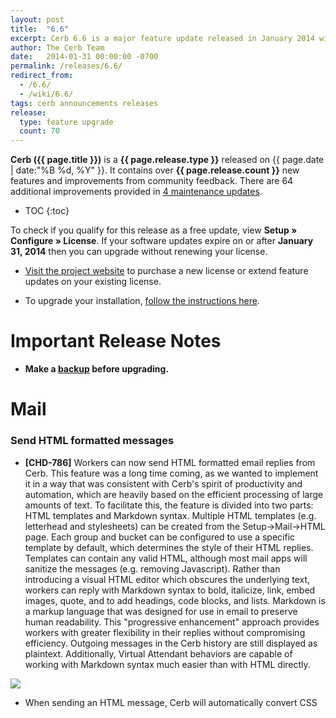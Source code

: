 ```yaml
---
layout: post
title:  "6.6"
excerpt: Cerb 6.6 is a major feature update released in January 2014 with 70+ new features and improvements from community feedback.
author: The Cerb Team
date:   2014-01-31 00:00:00 -0700
permalink: /releases/6.6/
redirect_from:
  - /6.6/
  - /wiki/6.6/
tags: cerb announcements releases
release:
  type: feature upgrade
  count: 70
---
```


**Cerb ({{ page.title }})** is a **{{ page.release.type }}** released on {{ page.date | date:"%B %d, %Y" }}.  It contains over **{{ page.release.count }}** new features and improvements from community feedback. There are 64 additional improvements provided in [4 maintenance updates](/docs/history/).

* TOC
{:toc}

<div class="cerb-box note">
	<p>
		To check if you qualify for this release as a free update, view <b>Setup &raquo; Configure &raquo; License</b>. If your software updates expire on or after <b>January 31, 2014</b> then you can upgrade without renewing your license.
	</p>
</div>

* [Visit the project website](https://cerb.ai/pricing/) to purchase a new license or extend feature updates on your existing license.

* To upgrade your installation, [follow the instructions here](https://cerb.ai/docs/upgrading/).

# Important Release Notes 

* **Make a [backup](https://cerb.ai/docs/backups/) before upgrading.**

# Mail

### Send HTML formatted messages

* **[CHD-786]** Workers can now send HTML formatted email replies from Cerb.  This feature was a long time coming, as we wanted to implement it in a way that was consistent with Cerb's spirit of productivity and automation, which are heavily based on the efficient processing of large amounts of text.  To facilitate this, the feature is divided into two parts: HTML templates and Markdown syntax.  Multiple HTML templates (e.g. letterhead and stylesheets) can be created from the Setup->Mail->HTML page.  Each group and bucket can be configured to use a specific template by default, which determines the style of their HTML replies.  Templates can contain any valid HTML, although most mail apps will sanitize the messages (e.g. removing Javascript).  Rather than introducing a visual HTML editor which obscures the underlying text, workers can reply with Markdown syntax to bold, italicize, link, embed images, quote, and to add headings, code blocks, and lists.  Markdown is a markup language that was designed for use in email to preserve human readability.  This "progressive enhancement" approach provides workers with greater flexibility in their replies without compromising efficiency.  Outgoing messages in the Cerb history are still displayed as plaintext.  Additionally, Virtual Attendant behaviors are capable of working with Markdown syntax much easier than with HTML directly.

<div class="cerb-screenshot">
<img src="/assets/images/releases/6.6/660_html_templates.png" class="screenshot">
</div>

* When sending an HTML message, Cerb will automatically convert CSS <tt><style></tt> blocks to inline <tt>style="..."</tt> attributes for maximum compatibility with various email reading applications.  This means you can use a simple stylesheet when designing an HTML template without having to worry about applying styles to every element by hand; and your messages will still be displayed as you expect.


* **[CHD-786]** When workers are replying to mail, an editor is now provided to assist with using Markdown formatting.  By default the editor starts in plaintext mode, which behaves the same as Cerb always has (i.e. only sending text responses).  In this case the toolbar only displays a single button that toggles rich text functionality.  Once that button is clicked, the toolbar expands to provide: bold, italics, unordered and ordered lists, embedded images, external images, links, quotes, code blocks, and a preview option.  The preview option displays the HTML version of the current reply in a popup window.  It will also use the HTML template of the current group and bucket, if available.  The preview window can be left open while responding, and it will update its contents every time the RETURN key is pressed.

<div class="cerb-screenshot">
<img src="/assets/images/releases/6.6/660_html_editor.png" class="screenshot">
</div>

* Added HTML message support to the compose popup.  The preview feature will display the template for the currently selected group and bucket.

<div class="cerb-screenshot">
<img src="/assets/images/releases/6.6/660_html_compose.png" class="screenshot">
</div>

* Added a worker preference for "Always switch to HTML mode" while replying to mail.

<div class="cerb-screenshot">
<img src="/assets/images/releases/6.6/660_html_option_default.png" class="screenshot">
</div>

### Send inline images in replies

* Workers can now send inline images in their replies.  A new 'Upload an Image' button is available in the toolbar when replying to mail with HTML formatting.  This button displays the file chooser popup, which automatically generates the syntax for an embedded image once saved.  The image is visible in the preview popup, and once the message is sent Cerb will automatically convert it to an embedded image for the recipient (i.e. replacing the link to Cerb with a self-contained MIME part).

<div class="cerb-screenshot">
<img src="/assets/images/releases/6.6/660_html_inline_images.png" class="screenshot">
</div>

<div class="cerb-screenshot">
<img src="/assets/images/releases/6.6/660_html_inline_images_preview.png" class="screenshot">
</div>

### Workers can choose an HTML template per message

* Workers can now optionally choose a specific HTML template when replying.  If nothing is selected, the current group/bucket's default is used.

<div class="cerb-screenshot">
<img src="/assets/images/releases/6.6/660_html_reply_template_choose.png" class="screenshot">
</div>

* Workers can now optionally choose a specific HTML template when composing a new message.  If nothing is selected, the given group/bucket's default is used.

<div class="cerb-screenshot">
<img src="/assets/images/releases/6.6/660_html_compose_template_choose.png" class="screenshot">
</div>

### Virtual Attendants can send HTML messages

* The 'Send mail' action in Virtual Attendant behaviors now supports sending messages using Markdown and HTML templates.

<div class="cerb-screenshot">
<img src="/assets/images/releases/6.6/660_html_va_send_mail.png" class="screenshot">
</div>

* The 'Send mail to recipients' action in Virtual Attendant behaviors now supports sending messages using Markdown and HTML templates.

<div class="cerb-screenshot">
<img src="/assets/images/releases/6.6/660_html_va_send_recipients.png" class="screenshot">
</div>

### Set default HTML templates on Reply-to addresses

* Reply-to addresses can now specify a default HTML template for outgoing mail. The template set on the default reply-to address is the global default.  When a group doesn't have its own HTML template it will default to the one on its reply-to address.

<div class="cerb-screenshot">
<img src="/assets/images/releases/6.6/660_html_replyto_default.png" class="screenshot">
</div>

* The upgrade script for 6.6 now automatically creates a default HTML template and associates it with the default reply-to address.  This allows HTML replies to "just work" without any manual configuration.

### Send HTML broadcasts

* Implemented HTML message support in ticket worklist broadcasts from bulk update.

<div class="cerb-screenshot">
<img src="/assets/images/releases/6.6/660_html_broadcast_ticket.png" class="screenshot">
</div>

* Implemented HTML message support in address worklist broadcasts from bulk update.

* Implemented HTML message support in opportunity worklist broadcasts from bulk update.

* Workers can now optionally choose a specific HTML template when broadcasting from ticket worklists.  If nothing is selected, the default for the group/bucket is used instead.

<div class="cerb-screenshot">
<img src="/assets/images/releases/6.6/660_html_broadcast_ticket_choose_template.png" class="screenshot">
</div>

* Workers can now optionally choose a specific HTML template when broadcasting from email address worklists.  If nothing is selected, the default for the given group/bucket is used instead.

* Workers can now optionally choose a specific HTML template when broadcasting from opportunity worklists.  If nothing is selected, the default for the group/bucket is used instead.

### HTML to plaintext conversion

* When sending HTML mail, Cerb will generate a new plaintext part that cleans up Markdown formatting.  This plaintext part is sent along with the HTML message (e.g. for mobile and automated mail readers), and it's also what's stored in the conversation history.

<div class="cerb-screenshot">
<img src="/assets/images/releases/6.6/660_html_to_plaintext.png" class="screenshot">
</div>

* When generating a plaintext part from an HTML-only message, Cerb now attempts to preserve whitespace in pre-formatted (PRE) and CODE blocks.

* When generating a plaintext part from an HTML-only message, Cerb now attempts to prefix nested BLOCKQUOTE content with '>'.

### View inline images on incoming messages

* When viewing an original_message.html attachment in the browser, inline images will now be properly displayed in the content.  For instance, this is useful when customers send screenshots by embedding them in the middle of their reply.  Previously, such images were included as attachments on the ticket but they weren't displayed in the HTML contents (technical note: The IMG tags still referenced the MIME content-id header).  These IMG links are now rewritten to use Cerb file paths.  This process works for all new messages that are received in version 6.6 or later, but it will not fix existing original_message.html attachments.

<div class="cerb-screenshot">
<img src="/assets/images/releases/6.6/660_inline_images_original_message.png" class="screenshot">
</div>

### Display inline activity log entries on the conversation timeline

* Workers can now enable the display of Activity Log entries on the ticket timeline.  This displays a mix of messages, comments, and activity log data in a single place without having to click into the 'Activity Log' tab.  The option is located on the Settings page that is accessed from the menu displayed when a worker clicks on their name in the top right of the UI.  Consecutive log entries will be combined in a single block, and those that take place with a similar timestamp are grouped together for readability.  This option is also compatible with the 'Read all' option where the timeline is displayed expanded in 'oldest first' order rather than 'newest first'.

<div class="cerb-screenshot">
<img src="/assets/images/releases/6.6/660_ticket_inline_activity_log.png" class="screenshot">
</div>

### Support for additional languages using iconv

* Cerb will now use the 'iconv' PHP extension if it is loaded. This is capable of converting a wider range of encodings than 'mbstring'.  For instance, TIS-620 (Thai) and WIN-1258 (Vietnamese) were not properly converted to Unicode by Cerb when only using mbstring.

<div class="cerb-screenshot">
<img src="/assets/images/releases/6.6/660_mail_parser_iconv.png" class="screenshot">
</div>

### Improved usability when moving tickets

* When viewing the peek popup for a ticket, its group and bucket are now shown as two linked dropdowns.  Changing the group in the first dropdown will change the list of available buckets in the second one.  Previously, the group and bucket were only visible by clicking the dropdown and looking for the (*) marker, which was cumbersome.  Additionally, the previous dropdown also combined groups and buckets into a single long list which was difficult to use.

<div class="cerb-screenshot">
<img src="/assets/images/releases/6.6/660_ticket_moveto_dropdowns_peek.png" class="screenshot">
</div>

* When composing mail, the 'From:' option now displays the group and bucket in two linked dropdowns instead of one big list.

<div class="cerb-screenshot">
<img src="/assets/images/releases/6.6/660_ticket_moveto_dropdowns_compose.png" class="screenshot">
</div>

* When replying to a message, the "Would you like to move this conversation?" option now shows the groups and buckets in two linked dropdowns. Changing the group in the first list automatically displays the available buckets in the second list.  Previously, the current group and bucket was displayed as a default "No, leave it in the [name] bucket of [group]" option, and moving the conversation required using a long combined list of all the buckets which was difficult to navigate.  The new way is also more efficient when using keyboard shortcuts.

<div class="cerb-screenshot">
<img src="/assets/images/releases/6.6/660_ticket_moveto_dropdowns_reply.png" class="screenshot">
</div>

### Miscellaneous usability improvements in mail

* When using Search->Ticket, the results will no longer be restricted to only a worker's own groups.  The group filter is now added by default but it can be removed from the editable filters.  Previously it was a required filter that couldn't be removed.  This has been requested several times by organizations that want workers to see the "Access denied" listing for a ticket when searching by mask or participant, instead of having zero results shown (which leads people to believe they're doing the search wrong).

### Miscellaneous performance improvements in mail

* When using the "Is in groups of [worker]" filter on ticket worklists, the database query is now optimized if the worker is a member of every group.  Previously, this inefficiently checked the group_id on every result anyway.

* The 'original_message.html' attachment is now created more efficiently for new incoming messages.  Previously its contents were written to a temporary file that was then read into long-term storage.  Now it is saved directly from memory into storage.  This improvement also made it easier to modify the contents of the HTML message to improve usability (e.g. rewriting links for inline attachments to Cerb URLs).

# Mail Relay

### Manually relay messages to worker email accounts

* Workers can now manually relay specific messages to external email accounts without having to set up a Virtual Attendant behavior first.  The reply menu on each message contains a new 'Relay to worker email' option.  Selecting the relay option displays a popup where worker email accounts can be filtered and selected.  This feature is particularly useful for situations where workers may need to reply while offline, such as during transoceanic flights or cruises.  A worker can relay messages from Cerb to their mobile email application, reply at their leisure, and their messages will be delivered when network access is restored.  The feature is also useful when certain workers handle requests through email without logging into the Cerb interface (e.g. temps, interns, consultants).  A human dispatcher can route messages to these workers on an as-needed basis.

<div class="cerb-screenshot">
<img src="/assets/images/releases/6.6/660_relay_mail_adhoc.png" class="screenshot">
</div>

### Activity log entries for relay actions

* An Activity Log entry is now created when messages are relayed to an email account by a worker or Virtual Attendant.  This notifies other workers that work may be taking place on the ticket from outside of Cerb, and it also serves to keep a better history of the actions of Virtual Attendants.  Previously, there was no record on a ticket that it had been relayed unless a comment was explicitly created to say so.

<div class="cerb-screenshot">
<img src="/assets/images/releases/6.6/660_relay_activity_log.png" class="screenshot">
</div>

### Fixed wrapping comments in relay replies

* **[CHD-2711]** When a worker is replying to a relayed message from an external email account, the '#comment' tag will now allow comments to span multiple lines.  The comment will be terminated when it encounters a blank line or a line starting with another #tag.  This was necessary because some email applications, like Gmail, force text/plain content to hard wrap on spaces before 76 characters, and quoted-printable encoding isn't used to preserve the original wrapping.  The comment will still appear as a single paragraph in Cerb.

<div class="cerb-screenshot">
<img src="/assets/images/releases/6.6/660_relay_comment_comment.png" class="screenshot">
</div>

<div class="cerb-screenshot">
<img src="/assets/images/releases/6.6/660_relay_comment_final.png" class="screenshot">
</div>

### Support for multiple line comments in relay replies

* **[CHD-2711]** A new '#start comment' tag is available to workers that respond to relayed messages through an external email account.  This allows multiple line comments where linefeeds will be preserved.  This is especially useful for chunks of formatted text like code fragments and patches.  A multiple line comment is terminated with an '#end' tag on its own line.  If a worker's mail application adds hard linefeeds to their comment content, those will be preserved in the comment created by Cerb.

<div class="cerb-screenshot">
<img src="/assets/images/releases/6.6/660_relay_comment_multiline.png" class="screenshot">
</div>

<div class="cerb-screenshot">
<img src="/assets/images/releases/6.6/660_relay_comment_multiline_final.png" class="screenshot">
</div>

# Custom Fields

### Owner custom fields

* **[CHD-3582]** Added a 'Send worker notifications' option to worker-based custom fields.  This makes it easy to add an 'owner' field to any kind of record.  More advanced workflows are also possible; for example, having two owner fields for a 'salesperson' and 'sales support'.  Owners receive watcher notifications about record activity for the duration of their assignment.  They don't need to explicitly watch or unwatch records.

<div class="cerb-screenshot">
<img src="/assets/images/releases/6.6/660_cfields_owners.png" class="screenshot">
</div>

### Record link custom fields

* Implemented a new 'Record Link' custom field type.  This is similar to how the Links tab works, except the custom field is formalized and the fields of the linked record will be shown in Virtual Attendant behaviors, snippets, etc.  For instance, a time tracking entry could have a custom fieldset with fields for an organization and a domain.  Time tracking records could then be filtered based on those links, and the related record information could be used in Virtual Attendants, worklists, and the API.

<div class="cerb-screenshot">
<img src="/assets/images/releases/6.6/660_cfields_links.png" class="screenshot">
</div>

# Storage

### Automatic duplicate file detection in storage

* Cerb now automatically detects when a new storage object duplicates an existing one, and an additional link will be created to the same underlying file.  A file is only removed when there are zero links pointing at it (e.g. message or comment attachments).  Duplicate attachment detection is implemented for incoming mail, worker replies through the UI, the worker proxy, messages imported from an ImpEx export, and files uploaded through the API.  This should save a considerable amount of storage space in environments where the same attachments (e.g. PDFs, forms, ebooks) are sent by workers on a regular basis.  Similarly, when the same senders include logos and other content in their signature these can be condensed into a single storage object.  Currently, existing storage objects are not hashed since this would be very intensive on busy systems.  New duplicates will be prevented from version 6.6 onward.  However, we'll be providing instructions on how to retroactively hash existing storage objects and remove redundancy (technical note: this involves providing SHA1 hashes in the attachment.storage_sha1hash database column, and redirecting attachment_link records based on that).

<div class="cerb-screenshot">
<img src="/assets/images/releases/6.6/660_storage_dupe_folding.png" class="screenshot">
</div>

### Links to parent records for each attachment

* **[CHD-3377]** Attachment worklists once again provide links to the records containing the files (i.e. the 'Context' column).  Previously, a link was provided to the ticket but workers had to dig for the message containing the file.  Now, when clicking on the permalink for an email message attachment that specific message will be expanded and focused.

<div class="cerb-screenshot">
<img src="/assets/images/releases/6.6/660_storage_links_records.png" class="screenshot">
</div>

### Support for bulk deletions in storage

* The storage service now has the ability to queue multiple delete operations to perform them in a single transaction.  This is useful for storage engines where incremental deletes would be very expensive.  For instance, S3 would generate an HTTP request per file being deleted, which could potentially be hundreds or thousands.  Waiting for that many HTTP requests during cron.maint is undesirable.  It is now possible for hundreds of objects to be deleted in a single request.

### Improvements to the S3 storage engine

* The S3 storage engine now supports a 'Path prefix' configuration option.  Previously all content was saved starting at the top-level of a bucket.  Now a single bucket can be shared between multiple instances of Cerb.

<div class="cerb-screenshot">
<img src="/assets/images/releases/6.6/660_storage_s3_pathprefix.png" class="screenshot">
</div>

* When configuring the S3 storage engine, the secret key parameter is no longer displayed in the profile popup form.  If left blank it will remain unchanged.  This is far more secure than transmitting it.

<div class="cerb-screenshot">
<img src="/assets/images/releases/6.6/660_storage_s3_secret.png" class="screenshot">
</div>

* When testing a new S3 storage engine profile, a temporary object will be saved, read, and deleted to verify that the credentials work for all actions.  Previously the contents of the bucket were listed, but this didn't verify that content could actually be stored and retrieved.

* Implemented batch delete functionality in the S3 storage engine.  Up to 500 objects can be deleted from S3 in a single HTTP request.

### Miscellaneous storage improvements

* Attachments can now be requested by their SHA-1 hash in a URL, in addition to the globally unique ID of any of their links.  This makes it possible to refer to attachments that have been uploaded but not linked to anything yet.  For instance, this is useful for implementing embedded images in mail and knowledgebase articles; those images would need to be previewed before the record (and link) is created.

* The <tt>/files</tt> page now provides cache control headers for the content it serves.  This allows a worker's browser to cache certain resources (like images) after their first retrieval so they aren't requested from the server again.  This is useful now that content like embedded images in HTML messages are displayed through this page.

# Explore Mode

### Miscellaneous usability improvements to Explore mode

* **[CHD-3622]** Improved the way the last accessed time is recorded for explorer sets.  Previously the access timestamp only updated 20% of the time in order to reduce extraneous UPDATE database queries when someone quickly paged through the list.  Now, instead, the access time is updated any time at least 30 seconds has elapsed since the last recorded access time.  Additionally, the access time is now always recorded when the set is created.  The prior inefficiency rarely caused problems, but it would manifest if an explorer set was created shortly before the maintenance scheduled job ran, or if the maintenance job was set to run very often instead of nightly.  This could result in explorer sets being purged while they were still in use.

# Web-API

### List contexts in the Web-API

See: http://cerbweb.com/book/latest/developer_guide/rest_api/contexts.html#list

* Implemented 'GET /rest/contexts/list.json' in the Web-API for retrieving a list of context IDs and names.  The context IDs are used for making various kinds of requests (e.g. attachment links, comments, record links) and there wasn't a comprehensive list available anywhere.  This API request will also include any contexts that were added through plugins, which the standard documentation wouldn't include.

<div class="cerb-screenshot">
<img src="/assets/images/releases/6.6/660_webapi_context_list.png" class="screenshot">
</div>

### Link records in the Web-API

See: http://cerbweb.com/book/latest/developer_guide/rest_api/contexts.html#link

* **[CHD-3562]** Implemented 'POST /rest/contexts/link.json' in the Web-API for adding any number of links to a record.

<div class="cerb-screenshot">
<img src="/assets/images/releases/6.6/660_webapi_context_link.png" class="screenshot">
</div>

### Unlink records in the Web-API

See: http://cerbweb.com/book/latest/developer_guide/rest_api/contexts.html#unlink

* **[CHD-3562]** Implemented 'POST /rest/contexts/unlink.json' in the Web-API for removing any number of links from a record.

<div class="cerb-screenshot">
<img src="/assets/images/releases/6.6/660_webapi_context_unlink.png" class="screenshot">
</div>

# Support Center

### Miscellaneous usability improvements in the Support Center

* The ability to upload multiple files in the Support Center now uses a browser's HTML5 support.

* The file type is now set properly on attachments uploaded through the Support Center.  Previously, all uploaded files were being saved as 'application/octet-stream', which forced attachments to download even if they could be displayed in the browser (e.g. images, text files).

# Tour

### Miscellaneous usability improvements in tour

* Updated and expanded the tour so it provides tips and callouts about the main functionality within Cerb.  This should help onboard new workers faster.

<div class="cerb-screenshot">
<img src="/assets/images/releases/6.6/660_tour_usability.png" class="screenshot">
</div>

* When clicking on a new 'Point of Interest' callout in tour mode, the previously viewed callout will now be closed automatically.

# Platform

### Miscellaneous usability improvements in the user interface

* Popups will now float over the same position in the browser even when the rest of the page scrolls.  Previously, popups could be scrolled off the page and become lost.

### Plugin development improvements

* Plugins that use <tt>genericAjaxPopup()</tt> can now specify the 'target' option using a jQuery Position object; e.g. { my: 'top left', at: 'bottom right', of: 'selector' }.

* When a file is uploaded using the file chooser popup, it now provides the caller with a SHA-1 hash and internal URL, as well as the entire response object (name, size, mime type, etc).  This should make the file chooser reusable in more situations; for instance, in providing embedded image functionality.

### Updated frameworks and libraries

* Added the [Parsedown](http://parsedown.org/) library to Devblocks.  This is a faster, leaner, and more modern replacement for the existing PHP Markdown Extra library we've been using up to this point.

* Added the [CSS to Inline Styles](https://github.com/tijsverkoyen/CssToInlineStyles/) library by Tijs Verkoyen to Devblocks.  This provides an easy to way to convert CSS STYLE blocks to inline styles when sending HTML email, as many email readers filter out HEAD, BODY, and STYLE.

* Updated [jQuery](http://jquery.com) library from 1.7.2 to 1.10.2

* Updated [jQuery UI](http://jqueryui.com/) library from 1.9.1 to 1.10.3

* Added the [jQuery Caret plugin](https://github.com/accursoft/caret) for getting and setting the cursor position in textareas.

* Updated [jqPlot](http://www.jqplot.com/) library from 1.0.0b2 to 1.0.8

* Updated [qTip](http://qtip2.com/) library from 1.0.0rc3 to 2.2.0

* Updated [HTMLPurifier](http://htmlpurifier.org/) library from 4.5 to 4.6.

# Maintenance updates

### 6.6.1

Cerb6 (6.6.1) is a maintenance update released on February 7, 2014; it contains 11 minor fixes and usability enhancements from community feedback covering the recent 6.6 update.  You can [follow these instructions](https://cerb.ai/docs/upgrading/) to upgrade.

* [Virtual Attendants] Fixed an issue with a few conditions showing up blank when editing Virtual Attendant "New message on a watched conversation" behaviors.

* [Code Cleanup/Attachments] Added missing translation text for the 'SHA-1 Hash' field on attachment worklists.

* **[CHD-3631]** [Workspaces/Pages/Tabs] Fixed an issue that prevented the drag reordering of workspace pages and tabs.  This had to do with a change to the jQuery library.

* [Code Cleanup] Fixed the extra HTTP requests made by jQuery looking for an HTML5 Javascript .map file.

* [Support Center] Fixed a PHP notice when Support Center contact forms were submitted with no attachments.  This had to do with the switch to HTML5 multiple file uploads.

* [Support Center] Fixed an issue when tickets were created from Support Center contact forms with custom fields from fieldsets, and the fieldsets weren't being linked to the ticket.

* **[CHD-3572]** [Snippets] Added an 'updated' field to snippet records.  This makes it easier to identify changed snippets from the UI, and enables syncing through the API.

* **[CHD-3632]** [UI/Accessibility/Search] The global search menu can now be accessed using the TAB key for vision-impaired users.  Previously the menu only opened with a mouse 'hover' event, but it now responds to clicks (and ENTER) as well.  When clicking or pressing ENTER, the first item in the search menu will be focused automatically.

* **[CHD-3629]** [Setup/Branding] When setting a logo or favicon URL from Setup->Configure->Branding, the URLs will be tested before they are saved.  Some users were entering URLs without a scheme (e.g. example.com/logo.png vs. http://example.com/logo.png) and having trouble.

* **[CHD-3635]** [Mail/Compose] Tickets can now be opened without any recipients, and the form will act like the "Start a new conversation without sending a copy of this message to the recipients" option was selected.  This creates a ticket record without sending any mail.  Several users have asked for the ability to create tickets as the result of phone calls or Twitter messages without requiring an email address.

* [UI/Usability/Popups] Popup windows can be resized again, and they'll respect a maximum height of 85% of the browser window.

### 6.6.2

Cerb6 (6.6.2) is a maintenance update released on February 14, 2014; it contains 23 minor features, fixes, and usability enhancements from community feedback covering the recent 6.6 update.  You can [follow these instructions](https://cerb.ai/docs/upgrading/) to upgrade.

* **[CHD-3650]** [Workspaces/Widgets] Fixed an issue with drag reordering on workspace widgets not saving their positions.  This had to do with changes to the jQuery API.

* **[CHD-3649]** [Explore/Messages] When using explore mode on a messages worklist, the specific messages in a conversation will now be focused.  Previously each message displayed its parent ticket and the focused the latest message.

* **[CHD-3648]** [Workspaces/Quick Search] The following field types now support boolean 'OR' searches from quick search on any worklist: single line text, multiple line text, url, picklist, multi-checkbox, number, and date.  To perform an OR search, include the word 'OR' in capital letters with spaces between the terms.  For example: Recipient "jeff@example.com OR hildy@example.com".

* **[CHD-3647]** [Worklists/Search] Fixed a bug where UTF-8 characters weren't displaying properly in tooltips for the "is in any of (x objects)" filter bubbles.

* [Worklists/Search/Custom Fields] Fixed an issue where the custom field tables weren't joining properly in a search if the field only occurred in nested search parameters (e.g. OR, AND).

* [Mail/Parser/HTML] Fixed an issue that corrupted some UTF-8 characters when displaying an original_message.html attachment in the browser if the PHP 'tidy' extension was loaded.  These attachments worked fine if downloaded instead since they skipped the tidy/purify step.

* **[CHD-3660]** [Support Center/Attachments] Fixed an issue with attachments being uploaded in Support Center contact forms.

* **[CHD-3659]** [Notifications/Mail/Notes] Watchers will no longer receive a notification about their own sticky notes on tickets.

* **[CHD-3654]** [Virtual Attendants/Mail/Owner] When using the 'Set owner' action on ticket-based Virtual Attendant behaviors, the owner information will now immediately update in the placeholders.  Previously, additional actions on the same VA behavior would still refer to the previous owner.

* [Virtual Attendants/Orgs] When using the 'Set organization' action on ticket-based Virtual Attendant behaviors, the org information will now immediately update in the placeholders.  Previously, additional actions on the same VA behavior would still refer to the previous org.

* **[CHD-3661]** [Mail/HTML] When using HTML mode to send email, the 'Code Format' button will now automatically detect whether the selection contains multiple lines.  Previously, the button always used inline code formatting (ideal for variable and file names).  Multiple lines are now wrapped in code block tags (```).

* **[CHD-3653]** [Worklists/Custom Fields] Fixed an issue with a "Subquery returns more than 1 row" error being displayed on a worklist if a single-value custom field in fact had multiple values in the database.  This only seems to be the case for long-running databases that had imported data into version 4.x from earlier versions.

* [Mail/HTML] When HTML messages are converted to plaintext, lists (UL and OL) now have their items prefixed with a '*' bullet point.  Previously these were just being converted into sentences, which lost some readability.

* [Search/Mail] The search indexes for 'Message Content' now include the text from the subject line.  This makes it easier to use the same filter for matching the subject or message body.

* [Search/Mail] When a worker uses the 'Message Content' filter on ticket or message worklists, the search terms will now automatically be phrase quoted if they don't contain any spaces, quotes, or wildcards.  This should dramatically improve both the performance and relevancy of searches for terms like email addresses, domains, URLs, phone numbers, IP addresses, etc.  Previously, an email address like 'jeff@cerbweb.com' without quotes was being parsed as 'jeff OR cerbweb OR com', which is neither intuitive or particularly relevant.

* [Search/Mail] When a worker uses the 'Message Content' filter on ticket or message worklists and includes quoted phrases as search terms, the terms will have stop-words (e.g. the, an, by) removed so that they match the search index exactly.  This should significantly improve the relevancy of results for these types of searches.

* **[CHD-3067]** [Search/Snippets] Fixed an issue where Search->Snippet worklists for some users became unusable if they had contained previously deprecated filters.

* [Parser/Localization] The parser can now detect the encoding of text if none is given.  This is particularly useful when extracting part of a message (e.g. an inline bounce) that may not have been encoded properly.  For instance, some inline bounces (*cough* Exchange) may be in UTF-8 when their envelope is in a different encoding.

* **[CHD-3655]** [Parser/Localization] When invalid characters are encountered by the mail parser and the iconv extension is used, they will now either be converted or ignored.  Previously they were displaying a PHP notice and truncating the content.

* [Mail/Parser/Usability] When a mail server (e.g. Exchange) sends an inline copy of the full message source from a bounced message, Cerb will now automatically convert it to an attachment, and correct the encoding if necessary.

* [Web-API/Time Tracking] Implemented 'GET /timetracking/activities.json' in the Web-API for listing available time tracking activities.

* **[CHD-3664]** [Web-API/Time Tracking] Implemented 'POST /timetracking/create.json' in the Web-API for creating time tracking entries.

* [Web-API/Time Tracking] Implemented 'PUT /timetracking/123.json' in the Web-API for updating time tracking entries.

### 6.6.3

Cerb6 (6.6.3) is a maintenance update released on February 21, 2014; it contains 20 minor features, fixes, and usability enhancements from community feedback covering the recent 6.6 update.  You can [follow these instructions](https://cerb.ai/docs/upgrading/) to upgrade.

* [Virtual Attendants/Email Relay] Fixed an occasional "PHP Notice: Undefined variable: worker_address" log entry from the 'Relay email' action of Virtual Attendant behaviors.

* **[CHD-3019]** [Scheduler/Maintenance/Platform] Miscellaneous /storage/tmp/php* files are now deleted by maintenance (cron.maint) once they are at least 12 hours old.  These are usually created when someone uploads an import file on a worklist and then abandons the process.

* **[CHD-3665]** [Scheduler/Maintenance/Platform] Miscellaneous /storage/tmp/mime* files are now deleted by maintenance (cron.maint) once they are at least 12 hours old.  These are created by mailparse and left on the disk if the parser fails before completing.  The original messages are moved to /storage/mail/fail/, and these temporary files serve no further purpose.

* [Plugins/Activity Log/Localization] Activity Log events defined in the plugin.xml now provide a 'string_key' parameter that links their strings.xml key. This formalizes the translations for activity logs, which makes it easier to work with this data procedurally (e.g. in plugins and the REST API).

* [Plugins/Activity Log] Activity Log events defined in the plugin.xml manifest may now provide an 'options' parameter containing the value 'api_create' in order to authorize their creation through the REST API.

* [Plugins/Activity Log/Watchers] Activity Log events defined in the plugin.xml manifest may now provide an 'options' parameter containing the value 'no_notifications' to exclude the event from triggering watcher notifications. This is particularly useful when logging activities through the API.

* [Profiles/Usability] The permalink URLs generated on worklists and in snippet placeholders will now Romanize accented and non-latin characters (e.g. ä to a). Previously these characters were replaced with spaces, which generated some difficult to read URLs.

* [Web-API/Activity Log] Implemented 'GET /rest/contexts/activity/events.json' in the Web-API for retrieving the list of Activity Log events with IDs, names, options, and translation info.  This data is useful for creating or interpreting Activity Log entries through the API.  See: http://cerbweb.com/book/latest/developer_guide/rest_api/contexts.html#list-events

* **[CHD-3667]** [Web-API/Activity Log] Implemented 'POST /rest/contexts/activity/create.json' in the Web-API for creating Activity Log entries. The given Activity Log event must have 'api_create' in its 'options' parameter in plugin.xml in order to authorize this method of creation.  Most Activity Log entries are created automatically based on worker actions, but API-created entries are useful for automatically recording external actions back to Cerb records (e.g. licensing, purchases, store visits, calls, and anything else).  See: http://cerbweb.com/book/latest/developer_guide/rest_api/contexts.html#create

* [Plugins/SDK] Added an 'example.activity_log.event' plugin to the SDK to demonstrate how to add new Activity Log events.

* [Mail/Parser] The mail parser would previously choose a sender address from either the 'Reply-To:', 'From:', or 'Return-Path:' headers (in that order), but if one turned out to be malformed then the others wouldn't be checked.  Now the subsequent headers will be checked until a match is found.

* [Mail/Parser] The mail parser is now more tolerant of malformed 'From:' headers when processing new messages, and will fallback to a simpler email address search if the personal name doesn't comply with RFC-2822.  For instance, all commas in a personal name should be quoted (e.g. "Last, First" <mailbox@example.com>).  When this wasn't the case, messages were being sent to /storage/mail/fail/.

* [Mail/Parser] Suppressed a PHP Notice in the mail parser when mbstring doesn't support the given encoding.  This doesn't affect message processing in any way.

* **[CHD-3673]** [Virtual Attendants] Fixed a PHP notice ("Undefined index: _types") in Virtual Attendants when editing an outcome with a 'Worklist Type' condition on a '[UI] While displaying a worklist' behavior.

* **[CHD-3670]** [Platform/Usability] Fixed the broken 'spinner' image when URL rewriting is disabled.  For instance, when replying to a ticket the "Loading, please wait..." popup should have an animated image.  When the page URLs contained '/index.php/' this image was broken.

* [Mail/Usability] When replying to a message, the 'suggested recipients' will now ignore invalid addresses in the original From/To/Cc headers.

* **[CHD-3614]** [Mail/Relay/Usability] Worker replies that are received through the mail relay will now have any leading blank lines automatically removed.

* **[CHD-3672]** [Web-API/Groups/Buckets] Implemented 'GET /groups/123.json' in the Web-API for retrieving information about a specific worker group.  The optional parameter 'expands' supports the following comma-delimited values: 'buckets' (a full list of the group's bucket) and 'members' (a full list of the group's managers and members).  See: http://cerbweb.com/book/latest/developer_guide/rest_api/groups.html#retrieve

* **[CHD-3672]** [Web-API/Groups/Buckets] Implemented 'POST /groups/search.json' in the Web-API for filtering the full list of worker groups.  See: http://cerbweb.com/book/latest/developer_guide/rest_api/groups.html#search

* [Web-API/Usability] When performing a 'POST /rest/.../search/' in the Web-API, the '_labels' and '_types' dictionaries are now consolidated in a top-level 'results_meta' key.  Previously these were repeated for every result, which wasted cycles and bandwidth.

### 6.6.4

Cerb6 (6.6.4) is a maintenance update released on March 13, 2014; it contains 10 minor features, fixes, and usability enhancements from community feedback covering the recent 6.6 update.  You can [follow these instructions](https://cerb.ai/docs/upgrading/) to upgrade.

* [Workspaces/Dashboards] Fixed an issue where the Ajax request could be sent twice when widgets were reordered on a workspace dashboard.  This didn't cause any problems, it was just inefficient.

* [Worklists/Broadcast] Fixed an issue when previewing a plaintext broadcast on a ticket worklist. Multibyte (UTF-8) characters like umlauts were being corrupted.

* **[CHD-3689]** [Virtual Attendants/Placeholders/Mail] Virtual Attendants and snippets can now reference message header values in the 'message_headers' placeholder (for instance 'ticket_initial_message_headers').  The result is an associative array with the header name in lowercase as the key, and the corresponding value.

* [Virtual Attendants/Snippets] The 'Insert' menu for message placeholders now includes 'message_headers' as an option.

* [Virtual Attendants/Mail/Headers] Message and Ticket behaviors can now create conditions based on the headers of any linked message record (initial, initial response, latest, etc).  Previously only a few of these were available.  The old 'header' conditions will be automatically converted to the new 'headers' options.  Performance has also been improved for multiple header operations, since all the headers are loaded once for the first placeholder, where previously they were loaded every use (even if duplicated).

* **[CHD-3651]** [Mail/Parser] Fixed a PHP segfault issue in CentOS that occurred when the parser attempted to converted nested blockquotes in HTML to plaintext.  This probably has to do with a bug in a specific version of the PCRE system library.

* [Mail/Reply] Fixed an "out of memory" issue with the quote formatting when replying to a message with very long quoted blocks.  The reported case had quotes that were 25+ levels deep.

* [Virtual Attendants/Simulator/Comments] When simulating Virtual Attendant behaviors on the 'New comment on a conversation in group' event, the sample comments will now always be related to the target ticket.  Previously, the random sample comment could come from anywhere.

* **[CHD-3698]** [Virtual Attendants/Simulator] Improved the "Invalid placeholders" error message when simulating a 'New comment on conversation in group' behavior with the 'comment_record_watchers_email' placeholder and the comment's record has no watchers.  The error now reads "No recipients", which is more explanatory.

* **[CHD-3699]** [Search/Performance/Usability] The quick search on fulltext fields (e.g. Message content, Comment content) now defaults to using a single phrase unless quotes are explicitly provided.  Previously, a non-quoted sentence would be treated as individual terms using an 'OR' search, which was intensive and often returned results with low relevancy.  This most often happened when searching for people and organization names.  Workers shouldn't have to remember to add quotes, so the new default behavior should improve performance, usability, and relevance.


